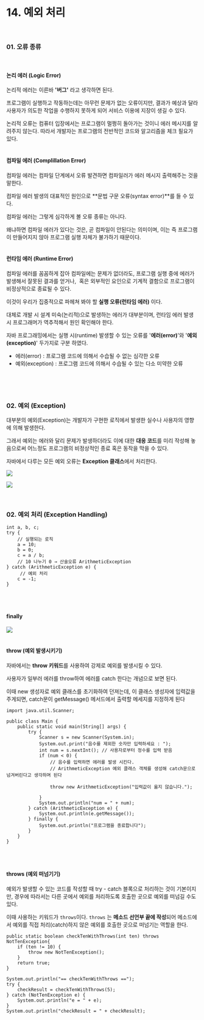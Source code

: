 # 14. 예외 처리
<br>

### 01. 오류 종류
<br>

#### 논리 에러 (Logic Error)
논리적 에러는 이른바 **'버그'** 라고 생각하면 된다.

프로그램이 실행하고 작동하는데는 아무런 문제가 없는 오류이지만, 결과가 예상과 달라 사용자가 의도한 작업을 수행하지 못하게 되어 서비스 이용에 지장이 생길 수 있다.

논리적 오류는 컴퓨터 입장에서는 프로그램이 멀쩡히 돌아가는 것이니 에러 메시지를 알려주지 않는다. 따라서 개발자는 프로그램의 전반적인 코드와 알고리즘을 체크 필요가 있다.
<br>
<br>

#### 컴파일 에러 (Complillation Error)
컴파일 에러는 컴파일 단계에서 오류 발견하면 컴파일러가 에러 메시지 출력해주는 것을 말한다.

컴파일 에러 발생의 대표적인 원인으로 **문법 구문 오류(syntax error)**를 들 수 있다.

컴파일 에러는 그렇게 심각하게 볼 오류 종류는 아니다.

왜냐하면 컴파일 에러가 있다는 것은, 곧 컴파일이 안된다는 의미이며, 이는 즉 프로그램이 만들어지지 않아 프로그램 실행 자체가 불가하기 때문이다.
<br>
<br>

#### 런타임 에러 (Runtime Error)
컴파일 에러를 꼼꼼하게 잡아 컴파일에는 문제가 없더라도, 프로그램 실행 중에 에러가 발생해서 잘못된 결과를 얻거나,  혹은 외부적인 요인으로 기계적 결함으로 프로그램이 비정상적으로 종료될 수 있다.

이것이 우리가 집중적으로 파헤쳐 봐야 할 **실행 오류(런타임 에러)** 이다.

대체로 개발 시 설계 미숙(논리적)으로 발생하는 에러가 대부분이며, 런타임 에러 발생 시 프로그래머가 역추적해서 원인 확인해야 한다.


자바 프로그래밍에서는 실행 시(runtime) 발생할 수 있는 오류를 '**에러(error)**'와 '**예외(exception)**' 두가지로 구분 하였다.

- 에러(error) : 프로그램 코드에 의해서 수습될 수 없는 심각한 오류
- 예외(exception) : 프로그램 코드에 의해서 수습될 수 있는 다소 미약한 오류
<br>
<br>
<br>

### 02. 예외 (Exception)

대부분의 예외(Exception)는 개발자가 구현한 로직에서 발생한 실수나 사용자의 영향에 의해 발생한다. 

그래서 예외는 에러와 달리 문제가 발생하더라도 이에 대한 **대응 코드**를 미리 작성해 놓음으로써 어느정도 프로그램의 비정상적인 종료 혹은 동작을 막을 수 있다.

자바에서 다루는 모든 예외 오류는 **Exception 클래스**에서 처리한다.

![](https://i.imgur.com/PaPG1wW.png)

![](https://i.imgur.com/MM1AZFW.png)
<br>
<br>
<br>

### 02. 예외 처리 (Exception Handling)

```
int a, b, c;
try {
	// 실행되는 로직
    a = 10;
    b = 0;
    c = a / b; 
    // 10 나누기 0 → 산술오류 ArithmeticException
} catch (ArithmeticException e) {
	 // 예외 처리
    c = -1;  
}
```
<br>
<br>

#### finally
![](https://i.imgur.com/HuM57Wf.png)
<br>
<br>

#### throw (예외 발생시키기)
자바에서는 **throw 키워드**를 사용하여 강제로 예외를 발생시킬 수 있다.

사용자가 일부러 에러를 throw하여 에러를 catch 한다는 개념으로 보면 된다.

이때 new 생성자로 예외 클래스를 초기화하여 던져는데, 이 클래스 생성자에 입력값을 주게되면, catch문이 getMessage() 메서드에서 출력할 메세지를 지정하게 된다

```
import java.util.Scanner;

public class Main {
    public static void main(String[] args) {
        try {
            Scanner s = new Scanner(System.in);
            System.out.print("음수를 제외한 숫자만 입력하세요 : ");
            int num = s.nextInt(); // 사용자로부터 정수를 입력 받음
            if (num < 0) {
                // 음수를 입력하면 에러를 발생 시킨다.
                // ArithmeticException 예외 클래스 객체를 생성해 catch문으로 넘겨버린다고 생각하며 된다
                
                throw new ArithmeticException("입력값이 옳지 않습니다."); 
            
            }
            System.out.println("num = " + num);
        } catch (ArithmeticException e) {
            System.out.println(e.getMessage());
        } finally {
            System.out.println("프로그램을 종료합니다");
        }
    }
}
```
<br>
<br>

#### throws (예외 떠넘기기)
예외가 발생할 수 있는 코드를 작성할 때 try - catch 블록으로 처리하는 것이 기본이지만, 경우에 따라서는 다른 곳에서 예외를 처리하도록 호출한 곳으로 예외를 떠넘길 수도 있다.

이때 사용하는 키워드가 `throws`이다. `throws` 는 **메소드 선언부 끝에 작성**되어 메소드에서 예외를 직접 처리(catch)하지 않은 예외를 호출한 곳으로 떠넘기는 역할을 한다.

```
public static boolean checkTenWithThrows(int ten) throws NotTenException{  
    if (ten != 10) {  
        throw new NotTenException();  
    }  
    return true;  
}

System.out.println("== checkTenWithThrows ==");  
try {  
    checkResult = checkTenWithThrows(5);  
} catch (NotTenException e) {  
    System.out.println("e = " + e);  
}  
System.out.println("checkResult = " + checkResult);
```